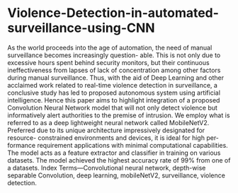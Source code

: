 # Violence-Detection-in-automated-surveillance-using-CNN
As the world proceeds into the age of automation, the need of manual surveillance becomes increasingly question- able. This is not only due to excessive hours spent behind security monitors, but their continuous ineffectiveness from lapses of lack of concentration among other factors during manual surveillance. Thus, with the aid of Deep Learning and other acclaimed work related to real-time violence detection in surveillance, a conclusive study has led to proposed autonomous system using artificial intelligence. Hence this paper aims to highlight integration of a proposed Convolution Neural Network model that will not only detect violence but informatively alert authorities to the premise of intrusion. We employ what is referred to as a deep lightweight neural network called MobileNetV2. Preferred due to its unique architecture impressively designated for resource- constrained environments and devices, it is ideal for high per- formance requirement applications with minimal computational capabilities. The model acts as a feature extractor and classifier in training on various datasets. The model achieved the highest accuracy rate of 99% from one of a datasets.
Index Terms—Convolutional neural network, depth-wise separable Convolution, deep learning, mobileNetV2, surveillance, violence detection.
